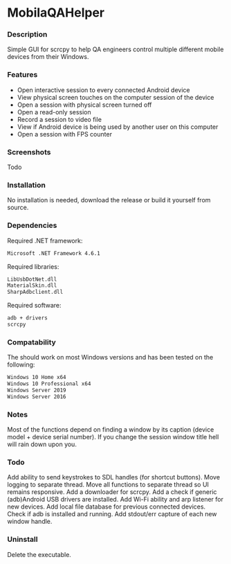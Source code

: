 # MobilaQAHelper

### Description ###
Simple GUI for scrcpy to help QA engineers control multiple different mobile devices from their Windows.

### Features ###
- Open interactive session to every connected Android device 
- View physical screen touches on the computer session of the device
- Open a session with physical screen turned off
- Open a read-only session
- Record a session to video file
- View if Android device is being used by another user on this computer
- Open a session with FPS counter

### Screenshots ###
Todo

### Installation ###
No installation is needed, download the release or build it yourself from source.

### Dependencies ###
Required .NET framework:
```sh
Microsoft .NET Framework 4.6.1
````
Required libraries:
```sh
LibUsbDotNet.dll
MaterialSkin.dll
SharpAdbclient.dll
````
Required software:
```sh
adb + drivers
scrcpy
````

### Compatability ###
The should work on most Windows versions and has been tested on the following:
```sh
Windows 10 Home x64
Windows 10 Professional x64
Windows Server 2019
Windows Server 2016
``` 

### Notes ###
Most of the functions depend on finding a window by its caption (device model + device serial number). If you change the session window title hell will rain down upon you.

### Todo ###
Add ability to send keystrokes to SDL handles (for shortcut buttons).
Move logging to separate thread.
Move all functions to separate thread so UI remains responsive.
Add a downloader for scrcpy.
Add a check if generic (adb)Android USB drivers are installed.
Add Wi-Fi ability and arp listener for new devices.
Add local file database for previous connected devices.
Check if adb is installed and running.
Add stdout/err capture of each new window handle.

### Uninstall ###
Delete the executable.

